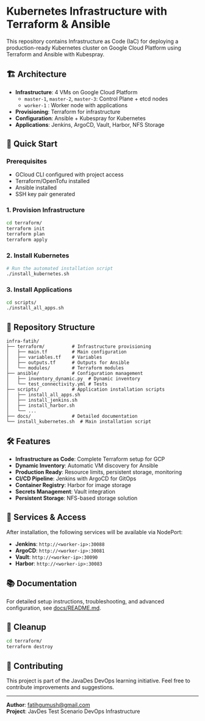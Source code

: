 # Kubernetes Infrastructure with Terraform & Ansible

This repository contains Infrastructure as Code (IaC) for deploying a production-ready Kubernetes cluster on Google Cloud Platform using Terraform and Ansible with Kubespray.

## 🏗️ Architecture

- **Infrastructure**: 4 VMs on Google Cloud Platform
  - `master-1`, `master-2`, `master-3`: Control Plane + etcd nodes
  - `worker-1` : Worker node with applications
- **Provisioning**: Terraform for infrastructure
- **Configuration**: Ansible + Kubespray for Kubernetes
- **Applications**: Jenkins, ArgoCD, Vault, Harbor, NFS Storage

## 🚀 Quick Start

### Prerequisites
- GCloud CLI configured with project access
- Terraform/OpenTofu installed
- Ansible installed
- SSH key pair generated

### 1. Provision Infrastructure
```bash
cd terraform/
terraform init
terraform plan
terraform apply
```

### 2. Install Kubernetes
```bash
# Run the automated installation script
./install_kubernetes.sh
```

### 3. Install Applications
```bash
cd scripts/
./install_all_apps.sh
```

## 📁 Repository Structure

```
infra-fatih/
├── terraform/          # Infrastructure provisioning
│   ├── main.tf         # Main configuration
│   ├── variables.tf    # Variables
│   ├── outputs.tf      # Outputs for Ansible
│   └── modules/        # Terraform modules
├── ansible/            # Configuration management
│   ├── inventory_dynamic.py  # Dynamic inventory
│   └── test_connectivity.yml # Tests
├── scripts/            # Application installation scripts
│   ├── install_all_apps.sh
│   ├── install_jenkins.sh
│   ├── install_harbor.sh
│   └── ...
├── docs/               # Detailed documentation
└── install_kubernetes.sh  # Main installation script
```

## 🛠️ Features

- **Infrastructure as Code**: Complete Terraform setup for GCP
- **Dynamic Inventory**: Automatic VM discovery for Ansible
- **Production Ready**: Resource limits, persistent storage, monitoring
- **CI/CD Pipeline**: Jenkins with ArgoCD for GitOps
- **Container Registry**: Harbor for image storage
- **Secrets Management**: Vault integration
- **Persistent Storage**: NFS-based storage solution

## 🔧 Services & Access

After installation, the following services will be available via NodePort:

- **Jenkins**: `http://<worker-ip>:30088`
- **ArgoCD**: `http://<worker-ip>:30081`
- **Vault**: `http://<worker-ip>:30090`
- **Harbor**: `http://<worker-ip>:30083`

## 📚 Documentation

For detailed setup instructions, troubleshooting, and advanced configuration, see [docs/README.md](docs/README.md).

## 🧹 Cleanup

```bash
cd terraform/
terraform destroy
```

## 🤝 Contributing

This project is part of the JavaDes DevOps learning initiative. Feel free to contribute improvements and suggestions.

---

**Author**: fatihgumush@gmail.com  
**Project**: JavDes Test Scenario DevOps Infrastructure
